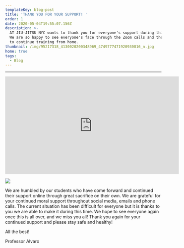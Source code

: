 ```yaml
---
templateKey: blog-post
title: 'THANK YOU FOR YOUR SUPPORT! '
order: 1
date: 2020-05-04T19:55:07.156Z
description: >-
  AT JIU-JITSU NYC wants to thank you for everyone's support during this time!
  We are so happy to see everyone's face through the Zoom calls and their energy
  to continue training from home.
thumbnail: /img/95217318_4130020200348969_4749777471920930816_n.jpg
home: true
tags:
  - Blog
---
```

- - -

<iframe width="560" height="315" src="https://www.youtube.com/embed/GcSAlbiqbjY" frameborder="0" allow="accelerometer; autoplay; encrypted-media; gyroscope; picture-in-picture" allowfullscreen></iframe>

![](/img/img_3937.jpg)

We are humbled by our students who have come forward and continued their support online through great sacrifice on their own. We are grateful for your continued moral support throughout social media, emails and phone calls. The current situation has been difficult for everyone but it is thanks to you we are able to make it during this time. We hope to see everyone again once this is all over, and we miss you all! Thank you again for your continued support and please stay safe and healthy!

All the best!

Professor Alvaro
